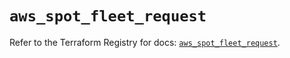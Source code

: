 # `aws_spot_fleet_request`

Refer to the Terraform Registry for docs: [`aws_spot_fleet_request`](https://registry.terraform.io/providers/hashicorp/aws/4.67.0/docs/resources/spot_fleet_request).
